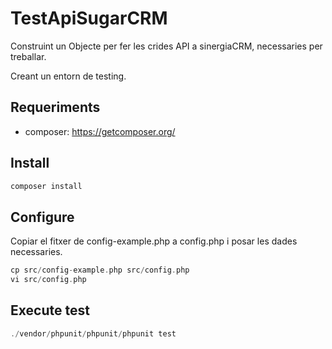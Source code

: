 # TestApiSugarCRM
Construint un Objecte per fer les crides API a sinergiaCRM, necessaries per treballar.

Creant un entorn de testing.

## Requeriments

* composer: https://getcomposer.org/


## Install

```php
composer install
```

## Configure

Copiar el fitxer de config-example.php a config.php i posar les dades necessaries.

```php
cp src/config-example.php src/config.php
vi src/config.php
```

## Execute test

```php
./vendor/phpunit/phpunit/phpunit test
```
